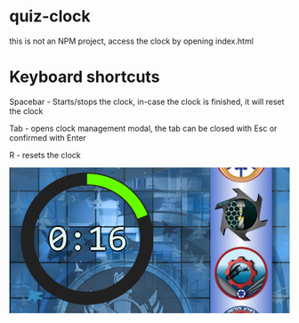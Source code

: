 # quiz-clock

this is not an NPM project, access the clock by opening index.html

# Keyboard shortcuts

Spacebar - Starts/stops the clock, in-case the clock is finished, it will reset the clock

Tab - opens clock management modal, the tab can be closed with Esc or confirmed with Enter

R - resets the clock

![alt text](https://github.com/TalArbatov/quiz-clock/blob/master/img/screenshot.PNG)
